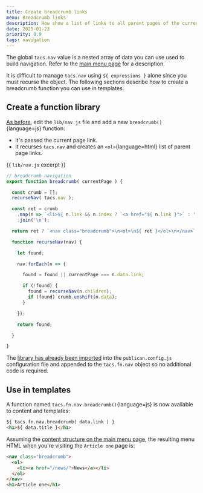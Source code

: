 ```yaml
---
title: Create breadcrumb links
menu: Breadcrumb links
description: How show a list of links to all parent pages of the current page.
date: 2025-01-23
priority: 0.9
tags: navigation
---
```


The global `tacs.nav` value is a nested array of data you can use used to build navigation. Refer to the [main menu page](--ROOT--docs/recipe/navigation/main-menu/#tacsnav) for a description.

It is difficult to manage `tacs.nav` using `${ expressions }` alone since you must recurse the object. The following sections describe how to create a breadcrumb function you can use in templates.


## Create a function library

[As before](--ROOT--docs/recipe/navigation/main-menu/#create-a-function-library), edit the `lib/nav.js` file and add a new `breadcrumb()`{language=js} function:

* It's passed the current page link.
* It recurses `tacs.nav` and creates an `<ol>`{language=html} list of parent page links.

{{ `lib/nav.js` excerpt }}
```js
// breadcrumb navigation
export function breadcrumb( currentPage ) {

  const crumb = [];
  recurseNav( tacs.nav );

  const ret = crumb
    .map(n => `<li>${ n.link && n.index ? `<a href="${ n.link }">` : ''}${ n.menu }${ n.link && n.index ? '</a>' : ''}</li>`)
    .join('\n');

  return ret ? `<nav class="breadcrumb">\n<ol>\n${ ret }</ol>\n</nav>` : '';

  function recurseNav(nav) {

    let found;

    nav.forEach(n => {

      found = found || currentPage === n.data.link;

      if (!found) {
        found = recurseNav(n.children);
        if (found) crumb.unshift(n.data);
      }

    });

    return found;

  }

}
```

The [library has already been imported](--ROOT--docs/recipe/navigation/main-menu/#import-the-library) into the `publican.config.js` configuration file and appended to the `tacs.fn.nav` object so no additional code is required.


## Use in templates

A function named `tacs.fn.nav.breadcrumb()`{language=js} is now available to content and templates:

```html
${ tacs.fn.nav.breadcrumb( data.link ) }
<h1>${ data.title }</h1>
```

Assuming the [content structure on the main menu page](--ROOT--docs/recipe/navigation/main-menu/#tacsnav), the resulting menu HTML when you're visiting the `Article one` page is:

```html
<nav class="breadcrumb">
  <ol>
    <li><a href="/news/">News</a></li>
  </ol>
</nav>
<h1>Article one</h1>
```
